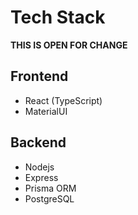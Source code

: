 # Tech Stack

**THIS IS OPEN FOR CHANGE**

## Frontend

* React (TypeScript)
* MaterialUI

## Backend

* Nodejs
* Express
* Prisma ORM
* PostgreSQL
